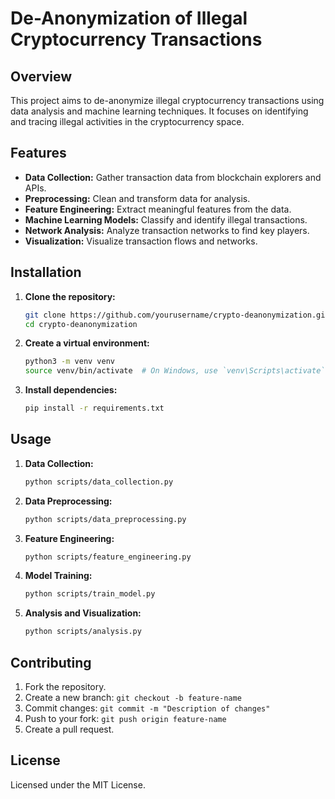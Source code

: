 # De-Anonymization of Illegal Cryptocurrency Transactions

## Overview

This project aims to de-anonymize illegal cryptocurrency transactions using data analysis and machine learning techniques. It focuses on identifying and tracing illegal activities in the cryptocurrency space.

## Features

- **Data Collection:** Gather transaction data from blockchain explorers and APIs.
- **Preprocessing:** Clean and transform data for analysis.
- **Feature Engineering:** Extract meaningful features from the data.
- **Machine Learning Models:** Classify and identify illegal transactions.
- **Network Analysis:** Analyze transaction networks to find key players.
- **Visualization:** Visualize transaction flows and networks.

## Installation

1. **Clone the repository:**
    ```sh
    git clone https://github.com/yourusername/crypto-deanonymization.git
    cd crypto-deanonymization
    ```

2. **Create a virtual environment:**
    ```sh
    python3 -m venv venv
    source venv/bin/activate  # On Windows, use `venv\Scripts\activate`
    ```

3. **Install dependencies:**
    ```sh
    pip install -r requirements.txt
    ```

## Usage

1. **Data Collection:**
    ```sh
    python scripts/data_collection.py
    ```

2. **Data Preprocessing:**
    ```sh
    python scripts/data_preprocessing.py
    ```

3. **Feature Engineering:**
    ```sh
    python scripts/feature_engineering.py
    ```

4. **Model Training:**
    ```sh
    python scripts/train_model.py
    ```

5. **Analysis and Visualization:**
    ```sh
    python scripts/analysis.py
    ```

## Contributing

1. Fork the repository.
2. Create a new branch: `git checkout -b feature-name`
3. Commit changes: `git commit -m "Description of changes"`
4. Push to your fork: `git push origin feature-name`
5. Create a pull request.

## License

Licensed under the MIT License.

